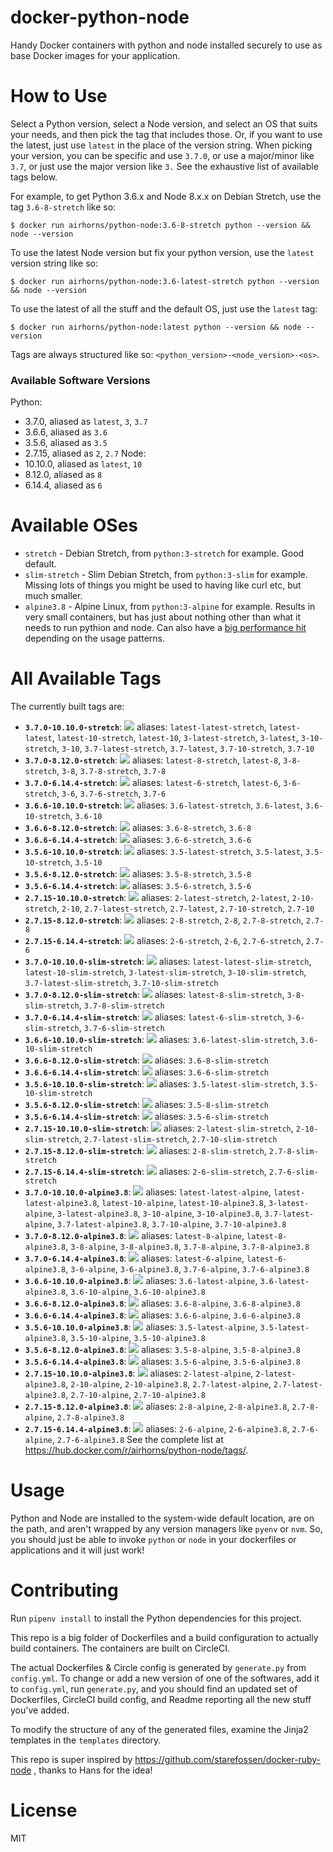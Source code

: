<!---
Warning! This file is autogenerated by generate.py. To modify it, you must modify the template (Readme.md.jinja2)
and then rerun generate.py. See below for more details. Weird, I know, but its the easiest way to keep this sucker
up to date!
--->

# docker-python-node

Handy Docker containers with python and node installed securely to use as base Docker images for your application.

# How to Use

Select a Python version, select a Node version, and select an OS that suits your needs, and then pick the tag that includes those. Or, if you want to use the latest, just use `latest` in the place of the version string. When picking your version, you can be specific and use `3.7.0`, or use a major/minor like `3.7`, or just use the major version like `3.` See the exhaustive list of available tags below.

For example, to get Python 3.6.x and Node 8.x.x on Debian Stretch, use the tag `3.6-8-stretch` like so:

```
$ docker run airhorns/python-node:3.6-8-stretch python --version && node --version
```

To use the latest Node version but fix your python version, use the `latest` version string like so:

```
$ docker run airhorns/python-node:3.6-latest-stretch python --version && node --version
```

To use the latest of all the stuff and the default OS, just use the `latest` tag:

```
$ docker run airhorns/python-node:latest python --version && node --version
```

Tags are always structured like so: `<python_version>-<node_version>-<os>`.

### Available Software Versions

Python:
- 3.7.0, aliased as `latest`, `3`, `3.7`
- 3.6.6, aliased as `3.6`
- 3.5.6, aliased as `3.5`
- 2.7.15, aliased as `2`, `2.7`
Node:
- 10.10.0, aliased as `latest`, `10`
- 8.12.0, aliased as `8`
- 6.14.4, aliased as `6`
# Available OSes

 - `stretch` - Debian Stretch, from `python:3-stretch` for example. Good default.
 - `slim-stretch` - Slim Debian Stretch, from `python:3-slim` for example. Missing lots of things you might be used to having like curl etc, but much smaller.
 - `alpine3.8` - Alpine Linux, from `python:3-alpine` for example. Results in very small containers, but has just about nothing other than what it needs to run pythion and node. Can also have a [big performance hit](https://superuser.com/questions/1219609/why-is-the-alpine-docker-image-over-50-slower-than-the-ubuntu-image/1234279) depending on the usage patterns.

# All Available Tags

The currently built tags are:

- __`3.7.0-10.10.0-stretch`__: [![](https://images.microbadger.com/badges/image/airhorns/python-node:3.7.0-10.10.0-stretch.svg)](https://microbadger.com/images/airhorns/python-node:3.7.0-10.10.0-stretch) aliases: `latest-latest-stretch`, `latest-latest`, `latest-10-stretch`, `latest-10`, `3-latest-stretch`, `3-latest`, `3-10-stretch`, `3-10`, `3.7-latest-stretch`, `3.7-latest`, `3.7-10-stretch`, `3.7-10`
- __`3.7.0-8.12.0-stretch`__: [![](https://images.microbadger.com/badges/image/airhorns/python-node:3.7.0-8.12.0-stretch.svg)](https://microbadger.com/images/airhorns/python-node:3.7.0-8.12.0-stretch) aliases: `latest-8-stretch`, `latest-8`, `3-8-stretch`, `3-8`, `3.7-8-stretch`, `3.7-8`
- __`3.7.0-6.14.4-stretch`__: [![](https://images.microbadger.com/badges/image/airhorns/python-node:3.7.0-6.14.4-stretch.svg)](https://microbadger.com/images/airhorns/python-node:3.7.0-6.14.4-stretch) aliases: `latest-6-stretch`, `latest-6`, `3-6-stretch`, `3-6`, `3.7-6-stretch`, `3.7-6`
- __`3.6.6-10.10.0-stretch`__: [![](https://images.microbadger.com/badges/image/airhorns/python-node:3.6.6-10.10.0-stretch.svg)](https://microbadger.com/images/airhorns/python-node:3.6.6-10.10.0-stretch) aliases: `3.6-latest-stretch`, `3.6-latest`, `3.6-10-stretch`, `3.6-10`
- __`3.6.6-8.12.0-stretch`__: [![](https://images.microbadger.com/badges/image/airhorns/python-node:3.6.6-8.12.0-stretch.svg)](https://microbadger.com/images/airhorns/python-node:3.6.6-8.12.0-stretch) aliases: `3.6-8-stretch`, `3.6-8`
- __`3.6.6-6.14.4-stretch`__: [![](https://images.microbadger.com/badges/image/airhorns/python-node:3.6.6-6.14.4-stretch.svg)](https://microbadger.com/images/airhorns/python-node:3.6.6-6.14.4-stretch) aliases: `3.6-6-stretch`, `3.6-6`
- __`3.5.6-10.10.0-stretch`__: [![](https://images.microbadger.com/badges/image/airhorns/python-node:3.5.6-10.10.0-stretch.svg)](https://microbadger.com/images/airhorns/python-node:3.5.6-10.10.0-stretch) aliases: `3.5-latest-stretch`, `3.5-latest`, `3.5-10-stretch`, `3.5-10`
- __`3.5.6-8.12.0-stretch`__: [![](https://images.microbadger.com/badges/image/airhorns/python-node:3.5.6-8.12.0-stretch.svg)](https://microbadger.com/images/airhorns/python-node:3.5.6-8.12.0-stretch) aliases: `3.5-8-stretch`, `3.5-8`
- __`3.5.6-6.14.4-stretch`__: [![](https://images.microbadger.com/badges/image/airhorns/python-node:3.5.6-6.14.4-stretch.svg)](https://microbadger.com/images/airhorns/python-node:3.5.6-6.14.4-stretch) aliases: `3.5-6-stretch`, `3.5-6`
- __`2.7.15-10.10.0-stretch`__: [![](https://images.microbadger.com/badges/image/airhorns/python-node:2.7.15-10.10.0-stretch.svg)](https://microbadger.com/images/airhorns/python-node:2.7.15-10.10.0-stretch) aliases: `2-latest-stretch`, `2-latest`, `2-10-stretch`, `2-10`, `2.7-latest-stretch`, `2.7-latest`, `2.7-10-stretch`, `2.7-10`
- __`2.7.15-8.12.0-stretch`__: [![](https://images.microbadger.com/badges/image/airhorns/python-node:2.7.15-8.12.0-stretch.svg)](https://microbadger.com/images/airhorns/python-node:2.7.15-8.12.0-stretch) aliases: `2-8-stretch`, `2-8`, `2.7-8-stretch`, `2.7-8`
- __`2.7.15-6.14.4-stretch`__: [![](https://images.microbadger.com/badges/image/airhorns/python-node:2.7.15-6.14.4-stretch.svg)](https://microbadger.com/images/airhorns/python-node:2.7.15-6.14.4-stretch) aliases: `2-6-stretch`, `2-6`, `2.7-6-stretch`, `2.7-6`
- __`3.7.0-10.10.0-slim-stretch`__: [![](https://images.microbadger.com/badges/image/airhorns/python-node:3.7.0-10.10.0-slim-stretch.svg)](https://microbadger.com/images/airhorns/python-node:3.7.0-10.10.0-slim-stretch) aliases: `latest-latest-slim-stretch`, `latest-10-slim-stretch`, `3-latest-slim-stretch`, `3-10-slim-stretch`, `3.7-latest-slim-stretch`, `3.7-10-slim-stretch`
- __`3.7.0-8.12.0-slim-stretch`__: [![](https://images.microbadger.com/badges/image/airhorns/python-node:3.7.0-8.12.0-slim-stretch.svg)](https://microbadger.com/images/airhorns/python-node:3.7.0-8.12.0-slim-stretch) aliases: `latest-8-slim-stretch`, `3-8-slim-stretch`, `3.7-8-slim-stretch`
- __`3.7.0-6.14.4-slim-stretch`__: [![](https://images.microbadger.com/badges/image/airhorns/python-node:3.7.0-6.14.4-slim-stretch.svg)](https://microbadger.com/images/airhorns/python-node:3.7.0-6.14.4-slim-stretch) aliases: `latest-6-slim-stretch`, `3-6-slim-stretch`, `3.7-6-slim-stretch`
- __`3.6.6-10.10.0-slim-stretch`__: [![](https://images.microbadger.com/badges/image/airhorns/python-node:3.6.6-10.10.0-slim-stretch.svg)](https://microbadger.com/images/airhorns/python-node:3.6.6-10.10.0-slim-stretch) aliases: `3.6-latest-slim-stretch`, `3.6-10-slim-stretch`
- __`3.6.6-8.12.0-slim-stretch`__: [![](https://images.microbadger.com/badges/image/airhorns/python-node:3.6.6-8.12.0-slim-stretch.svg)](https://microbadger.com/images/airhorns/python-node:3.6.6-8.12.0-slim-stretch) aliases: `3.6-8-slim-stretch`
- __`3.6.6-6.14.4-slim-stretch`__: [![](https://images.microbadger.com/badges/image/airhorns/python-node:3.6.6-6.14.4-slim-stretch.svg)](https://microbadger.com/images/airhorns/python-node:3.6.6-6.14.4-slim-stretch) aliases: `3.6-6-slim-stretch`
- __`3.5.6-10.10.0-slim-stretch`__: [![](https://images.microbadger.com/badges/image/airhorns/python-node:3.5.6-10.10.0-slim-stretch.svg)](https://microbadger.com/images/airhorns/python-node:3.5.6-10.10.0-slim-stretch) aliases: `3.5-latest-slim-stretch`, `3.5-10-slim-stretch`
- __`3.5.6-8.12.0-slim-stretch`__: [![](https://images.microbadger.com/badges/image/airhorns/python-node:3.5.6-8.12.0-slim-stretch.svg)](https://microbadger.com/images/airhorns/python-node:3.5.6-8.12.0-slim-stretch) aliases: `3.5-8-slim-stretch`
- __`3.5.6-6.14.4-slim-stretch`__: [![](https://images.microbadger.com/badges/image/airhorns/python-node:3.5.6-6.14.4-slim-stretch.svg)](https://microbadger.com/images/airhorns/python-node:3.5.6-6.14.4-slim-stretch) aliases: `3.5-6-slim-stretch`
- __`2.7.15-10.10.0-slim-stretch`__: [![](https://images.microbadger.com/badges/image/airhorns/python-node:2.7.15-10.10.0-slim-stretch.svg)](https://microbadger.com/images/airhorns/python-node:2.7.15-10.10.0-slim-stretch) aliases: `2-latest-slim-stretch`, `2-10-slim-stretch`, `2.7-latest-slim-stretch`, `2.7-10-slim-stretch`
- __`2.7.15-8.12.0-slim-stretch`__: [![](https://images.microbadger.com/badges/image/airhorns/python-node:2.7.15-8.12.0-slim-stretch.svg)](https://microbadger.com/images/airhorns/python-node:2.7.15-8.12.0-slim-stretch) aliases: `2-8-slim-stretch`, `2.7-8-slim-stretch`
- __`2.7.15-6.14.4-slim-stretch`__: [![](https://images.microbadger.com/badges/image/airhorns/python-node:2.7.15-6.14.4-slim-stretch.svg)](https://microbadger.com/images/airhorns/python-node:2.7.15-6.14.4-slim-stretch) aliases: `2-6-slim-stretch`, `2.7-6-slim-stretch`
- __`3.7.0-10.10.0-alpine3.8`__: [![](https://images.microbadger.com/badges/image/airhorns/python-node:3.7.0-10.10.0-alpine3.8.svg)](https://microbadger.com/images/airhorns/python-node:3.7.0-10.10.0-alpine3.8) aliases: `latest-latest-alpine`, `latest-latest-alpine3.8`, `latest-10-alpine`, `latest-10-alpine3.8`, `3-latest-alpine`, `3-latest-alpine3.8`, `3-10-alpine`, `3-10-alpine3.8`, `3.7-latest-alpine`, `3.7-latest-alpine3.8`, `3.7-10-alpine`, `3.7-10-alpine3.8`
- __`3.7.0-8.12.0-alpine3.8`__: [![](https://images.microbadger.com/badges/image/airhorns/python-node:3.7.0-8.12.0-alpine3.8.svg)](https://microbadger.com/images/airhorns/python-node:3.7.0-8.12.0-alpine3.8) aliases: `latest-8-alpine`, `latest-8-alpine3.8`, `3-8-alpine`, `3-8-alpine3.8`, `3.7-8-alpine`, `3.7-8-alpine3.8`
- __`3.7.0-6.14.4-alpine3.8`__: [![](https://images.microbadger.com/badges/image/airhorns/python-node:3.7.0-6.14.4-alpine3.8.svg)](https://microbadger.com/images/airhorns/python-node:3.7.0-6.14.4-alpine3.8) aliases: `latest-6-alpine`, `latest-6-alpine3.8`, `3-6-alpine`, `3-6-alpine3.8`, `3.7-6-alpine`, `3.7-6-alpine3.8`
- __`3.6.6-10.10.0-alpine3.8`__: [![](https://images.microbadger.com/badges/image/airhorns/python-node:3.6.6-10.10.0-alpine3.8.svg)](https://microbadger.com/images/airhorns/python-node:3.6.6-10.10.0-alpine3.8) aliases: `3.6-latest-alpine`, `3.6-latest-alpine3.8`, `3.6-10-alpine`, `3.6-10-alpine3.8`
- __`3.6.6-8.12.0-alpine3.8`__: [![](https://images.microbadger.com/badges/image/airhorns/python-node:3.6.6-8.12.0-alpine3.8.svg)](https://microbadger.com/images/airhorns/python-node:3.6.6-8.12.0-alpine3.8) aliases: `3.6-8-alpine`, `3.6-8-alpine3.8`
- __`3.6.6-6.14.4-alpine3.8`__: [![](https://images.microbadger.com/badges/image/airhorns/python-node:3.6.6-6.14.4-alpine3.8.svg)](https://microbadger.com/images/airhorns/python-node:3.6.6-6.14.4-alpine3.8) aliases: `3.6-6-alpine`, `3.6-6-alpine3.8`
- __`3.5.6-10.10.0-alpine3.8`__: [![](https://images.microbadger.com/badges/image/airhorns/python-node:3.5.6-10.10.0-alpine3.8.svg)](https://microbadger.com/images/airhorns/python-node:3.5.6-10.10.0-alpine3.8) aliases: `3.5-latest-alpine`, `3.5-latest-alpine3.8`, `3.5-10-alpine`, `3.5-10-alpine3.8`
- __`3.5.6-8.12.0-alpine3.8`__: [![](https://images.microbadger.com/badges/image/airhorns/python-node:3.5.6-8.12.0-alpine3.8.svg)](https://microbadger.com/images/airhorns/python-node:3.5.6-8.12.0-alpine3.8) aliases: `3.5-8-alpine`, `3.5-8-alpine3.8`
- __`3.5.6-6.14.4-alpine3.8`__: [![](https://images.microbadger.com/badges/image/airhorns/python-node:3.5.6-6.14.4-alpine3.8.svg)](https://microbadger.com/images/airhorns/python-node:3.5.6-6.14.4-alpine3.8) aliases: `3.5-6-alpine`, `3.5-6-alpine3.8`
- __`2.7.15-10.10.0-alpine3.8`__: [![](https://images.microbadger.com/badges/image/airhorns/python-node:2.7.15-10.10.0-alpine3.8.svg)](https://microbadger.com/images/airhorns/python-node:2.7.15-10.10.0-alpine3.8) aliases: `2-latest-alpine`, `2-latest-alpine3.8`, `2-10-alpine`, `2-10-alpine3.8`, `2.7-latest-alpine`, `2.7-latest-alpine3.8`, `2.7-10-alpine`, `2.7-10-alpine3.8`
- __`2.7.15-8.12.0-alpine3.8`__: [![](https://images.microbadger.com/badges/image/airhorns/python-node:2.7.15-8.12.0-alpine3.8.svg)](https://microbadger.com/images/airhorns/python-node:2.7.15-8.12.0-alpine3.8) aliases: `2-8-alpine`, `2-8-alpine3.8`, `2.7-8-alpine`, `2.7-8-alpine3.8`
- __`2.7.15-6.14.4-alpine3.8`__: [![](https://images.microbadger.com/badges/image/airhorns/python-node:2.7.15-6.14.4-alpine3.8.svg)](https://microbadger.com/images/airhorns/python-node:2.7.15-6.14.4-alpine3.8) aliases: `2-6-alpine`, `2-6-alpine3.8`, `2.7-6-alpine`, `2.7-6-alpine3.8`
See the complete list at https://hub.docker.com/r/airhorns/python-node/tags/.

# Usage

Python and Node are installed to the system-wide default location, are on the path, and aren't wrapped by any version managers like `pyenv` or `nvm`. So, you should just be able to invoke `python` or `node` in your dockerfiles or applications and it will just work!

# Contributing

Run `pipenv install` to install the Python dependencies for this project.

This repo is a big folder of Dockerfiles and a build configuration to actually build containers. The containers are built on CircleCI.

The actual Dockerfiles & Circle config is generated by `generate.py` from `config.yml`. To change or add a new version of one of the softwares, add it to `config.yml`, run `generate.py`, and you should find an updated set of Dockerfiles, CircleCI build config, and Readme reporting all the new stuff you've added.

To modify the structure of any of the generated files, examine the Jinja2 templates in the `templates` directory.

This repo is super inspired by https://github.com/starefossen/docker-ruby-node , thanks to Hans for the idea!

# License

MIT